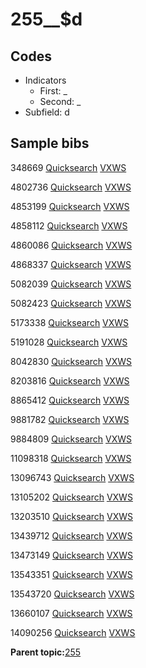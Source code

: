 # 255\_\_$d

## Codes

-   Indicators
    -   First: \_
    -   Second: \_
-   Subfield: d

## Sample bibs

348669 [Quicksearch](https://search.library.yale.edu/catalog/348669) [VXWS](http://prodorbis.library.yale.edu:7014/vxws/GetHoldingsService?bibId=348669)

4802736 [Quicksearch](https://search.library.yale.edu/catalog/4802736) [VXWS](http://prodorbis.library.yale.edu:7014/vxws/GetHoldingsService?bibId=4802736)

4853199 [Quicksearch](https://search.library.yale.edu/catalog/4853199) [VXWS](http://prodorbis.library.yale.edu:7014/vxws/GetHoldingsService?bibId=4853199)

4858112 [Quicksearch](https://search.library.yale.edu/catalog/4858112) [VXWS](http://prodorbis.library.yale.edu:7014/vxws/GetHoldingsService?bibId=4858112)

4860086 [Quicksearch](https://search.library.yale.edu/catalog/4860086) [VXWS](http://prodorbis.library.yale.edu:7014/vxws/GetHoldingsService?bibId=4860086)

4868337 [Quicksearch](https://search.library.yale.edu/catalog/4868337) [VXWS](http://prodorbis.library.yale.edu:7014/vxws/GetHoldingsService?bibId=4868337)

5082039 [Quicksearch](https://search.library.yale.edu/catalog/5082039) [VXWS](http://prodorbis.library.yale.edu:7014/vxws/GetHoldingsService?bibId=5082039)

5082423 [Quicksearch](https://search.library.yale.edu/catalog/5082423) [VXWS](http://prodorbis.library.yale.edu:7014/vxws/GetHoldingsService?bibId=5082423)

5173338 [Quicksearch](https://search.library.yale.edu/catalog/5173338) [VXWS](http://prodorbis.library.yale.edu:7014/vxws/GetHoldingsService?bibId=5173338)

5191028 [Quicksearch](https://search.library.yale.edu/catalog/5191028) [VXWS](http://prodorbis.library.yale.edu:7014/vxws/GetHoldingsService?bibId=5191028)

8042830 [Quicksearch](https://search.library.yale.edu/catalog/8042830) [VXWS](http://prodorbis.library.yale.edu:7014/vxws/GetHoldingsService?bibId=8042830)

8203816 [Quicksearch](https://search.library.yale.edu/catalog/8203816) [VXWS](http://prodorbis.library.yale.edu:7014/vxws/GetHoldingsService?bibId=8203816)

8865412 [Quicksearch](https://search.library.yale.edu/catalog/8865412) [VXWS](http://prodorbis.library.yale.edu:7014/vxws/GetHoldingsService?bibId=8865412)

9881782 [Quicksearch](https://search.library.yale.edu/catalog/9881782) [VXWS](http://prodorbis.library.yale.edu:7014/vxws/GetHoldingsService?bibId=9881782)

9884809 [Quicksearch](https://search.library.yale.edu/catalog/9884809) [VXWS](http://prodorbis.library.yale.edu:7014/vxws/GetHoldingsService?bibId=9884809)

11098318 [Quicksearch](https://search.library.yale.edu/catalog/11098318) [VXWS](http://prodorbis.library.yale.edu:7014/vxws/GetHoldingsService?bibId=11098318)

13096743 [Quicksearch](https://search.library.yale.edu/catalog/13096743) [VXWS](http://prodorbis.library.yale.edu:7014/vxws/GetHoldingsService?bibId=13096743)

13105202 [Quicksearch](https://search.library.yale.edu/catalog/13105202) [VXWS](http://prodorbis.library.yale.edu:7014/vxws/GetHoldingsService?bibId=13105202)

13203510 [Quicksearch](https://search.library.yale.edu/catalog/13203510) [VXWS](http://prodorbis.library.yale.edu:7014/vxws/GetHoldingsService?bibId=13203510)

13439712 [Quicksearch](https://search.library.yale.edu/catalog/13439712) [VXWS](http://prodorbis.library.yale.edu:7014/vxws/GetHoldingsService?bibId=13439712)

13473149 [Quicksearch](https://search.library.yale.edu/catalog/13473149) [VXWS](http://prodorbis.library.yale.edu:7014/vxws/GetHoldingsService?bibId=13473149)

13543351 [Quicksearch](https://search.library.yale.edu/catalog/13543351) [VXWS](http://prodorbis.library.yale.edu:7014/vxws/GetHoldingsService?bibId=13543351)

13543720 [Quicksearch](https://search.library.yale.edu/catalog/13543720) [VXWS](http://prodorbis.library.yale.edu:7014/vxws/GetHoldingsService?bibId=13543720)

13660107 [Quicksearch](https://search.library.yale.edu/catalog/13660107) [VXWS](http://prodorbis.library.yale.edu:7014/vxws/GetHoldingsService?bibId=13660107)

14090256 [Quicksearch](https://search.library.yale.edu/catalog/14090256) [VXWS](http://prodorbis.library.yale.edu:7014/vxws/GetHoldingsService?bibId=14090256)

**Parent topic:**[255](../../tags/255/255.md)

